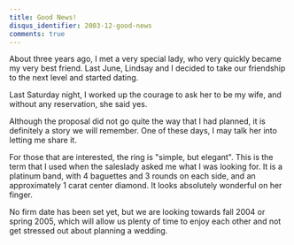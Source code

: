 ```yaml
---
title: Good News!
disqus_identifier: 2003-12-good-news
comments: true
---
```


About three years ago, I met a very special lady, who very quickly became my very best friend. Last June, Lindsay and I decided to take our friendship to the next level and started dating. 

Last Saturday night, I worked up the courage to ask her to be my wife, and without any reservation, she said yes.

Although the proposal did not go quite the way that I had planned, it is definitely a story we will remember. One of these days, I may talk her into letting me share it.

For those that are interested, the ring is "simple, but elegant". This is the term that I used when the saleslady asked me what I was looking for. It is a platinum band, with 4 baguettes and 3 rounds on each side, and an approximately 1 carat center diamond. It looks absolutely wonderful on her finger.

No firm date has been set yet, but we are looking towards fall 2004 or spring 2005, which will allow us plenty of time to enjoy each other and not get stressed out about planning a wedding.
